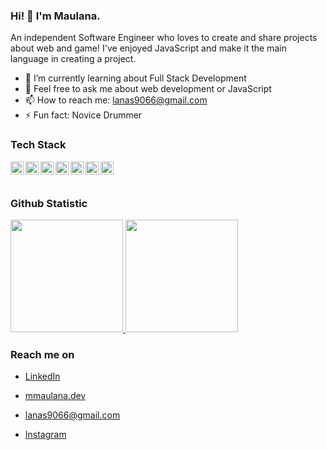 ### Hi! 👋 I'm Maulana.

An independent Software Engineer who loves to create and share projects about web and game! I've enjoyed JavaScript and make it the main language in creating a project.

- 🌱 I’m currently learning about Full Stack Development
- 💬 Feel free to ask me about web development or JavaScript
- 📫 How to reach me: lanas9066@gmail.com
- ⚡ Fun fact: Novice Drummer

### Tech Stack
  <a href="https://www.javascript.com/"><img align="left" alt="JavaScript" title="JavaScript" width="21px" src="https://upload.wikimedia.org/wikipedia/commons/9/99/Unofficial_JavaScript_logo_2.svg" /></a>
  <a href="https://nodejs.org/"><img align="left" alt="NodeJS" title="NodeJS" width="21px" 
src="https://cdn-icons-png.flaticon.com/512/5968/5968322.png" /></a>
  <a href="https://reactjs.org/"><img align="left" alt="React" title="React" width="21px" 
src="https://cdn.worldvectorlogo.com/logos/react-2.svg" /></a>
  <a href="https://www.python.org/"><img align="left" alt="Python" title="Python" width="21px" 
src="https://upload.wikimedia.org/wikipedia/commons/c/c3/Python-logo-notext.svg" /></a>
  <a href="https://docs.microsoft.com/en-us/dotnet/csharp/"><img align="left" alt="C#" title="C#" width="21px" 
src="https://upload.wikimedia.org/wikipedia/commons/b/bd/Logo_C_sharp.svg" /></a>
  <a href="https://unity.com/"><img align="left" alt="Unity Engine" title="Unity Engine" width="21px" 
src="https://commons.wikimedia.org/wiki/File:Unity_2021.svg" /></a>
  <a href="https://dotnet.microsoft.com/"><img align="left" alt=".NET" title=".NET" width="21px" 
src="https://upload.wikimedia.org/wikipedia/commons/a/a4/Microsoft_.NET_logo.svg" /></a>
  <br>
  <br>
  
### Github Statistic
<p align="left">
<a href="https://github.com/Maulana79">
  <img height="180em" src="https://github-readme-stats-eight-theta.vercel.app/api?username=Maulana79&show_icons=true&theme=algolia&include_all_commits=true&count_private=true"/>
  <img height="180em" src="https://github-readme-stats-eight-theta.vercel.app/api/top-langs/?username=Maulana79&layout=compact&theme=algolia"/>
</a>
</p>

### Reach me on
- <a href="https://www.linkedin.com/in/muhammad-maulana-16ba062ab/">LinkedIn</a>
- <a href="https://portofoliomuhammadmaulana.vercel.app/">mmaulana.dev</a>

- lanas9066@gmail.com
- <a href="https://www.instagram.com/maulana_has229/">Instagram</a>
